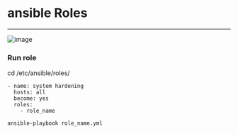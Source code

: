 # ansible Roles  
-------------------------------------
![image](https://github.com/rezaabedi1365/Devops/assets/117336743/72a4865f-54ba-4f67-9711-78d93e5e8285)



### Run role
cd /etc/ansible/roles/
```
- name: system hardening
  hosts: all
  become: yes
  roles:
    - role_name
```
```
ansible-playbook role_name.yml
```
